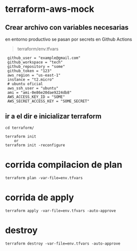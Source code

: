 # terraform-aws-mock

## Crear archivo con variables necesarias
   en entorno productivo se pasan por secrets en Github Actions
   > terraform/env.tfvars
   ```
    github_user = "example@gmail.com"
    github_workspace = "tech" 
    github_repository = "some"
    github_token = "123"
    aws_region = "us-east-1"
    instance = "t2.micro"
    # ubuntu oficial
    aws_ssh_user = "ubuntu"
    ami = "ami-0e86e20dae9224db8"
    AWS_ACCESS_KEY_ID = "SOME"
    AWS_SECRET_ACCESS_KEY = "SOME_SECRET"
   ```

## ir a el dir e inicializar terraform
    cd terraform/

    terraform init
        or
    terraform init -reconfigure 


# corrida compilacion de plan
    terraform plan -var-file=env.tfvars

# corrida de apply
    terraform apply -var-file=env.tfvars -auto-approve

# destroy
    terraform destroy -var-file=env.tfvars -auto-approve